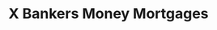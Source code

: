 ---
title: X Bankers Money Mortgages
slug: x-bankers-money-mortgages
updated-on: '2024-05-30T13:44:31.749Z'
created-on: '2024-05-30T13:41:46.671Z'
published-on: '2024-05-30T13:54:32.469Z'
f_city-state-2:
- cms/city/norwalk-ct.md
- cms/city/main-street-bridgepor-ct.md
- cms/city/waterbury-ct.md
f_locations:
- cms/payday-loan/x-bankers-money-mortgages-28854.md
- cms/payday-loan/x-bankers-money-mortgages-28855.md
- cms/payday-loan/x-bankers-money-mortgages-28856.md
f_states:
- cms/state/connecticut.md
layout: '[company].html'
tags: company
---